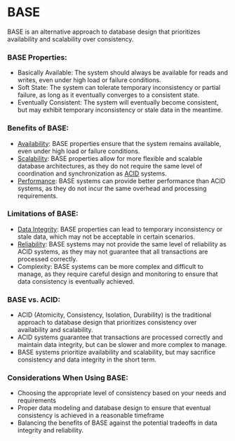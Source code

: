 # BASE

BASE is an alternative approach to database design that prioritizes availability and scalability over consistency.

### BASE Properties:

-   Basically Available: The system should always be available for reads and writes, even under high load or failure conditions.
-   Soft State: The system can tolerate temporary inconsistency or partial failure, as long as it eventually converges to a consistent state.
-   Eventually Consistent: The system will eventually become consistent, but may exhibit temporary inconsistency or stale data in the meantime.

### Benefits of BASE:

-   [Availability](/glossary/availability.md): BASE properties ensure that the system remains available, even under high load or failure conditions.
-   [Scalability](/glossary/scalability.md): BASE properties allow for more flexible and scalable database architectures, as they do not require the same level of coordination and synchronization as [ACID](/glossary/acid.md) systems.
-   [Performance](/glossary/performance.md): BASE systems can provide better performance than ACID systems, as they do not incur the same overhead and processing requirements.

### Limitations of BASE:

-   [Data Integrity](/glossary/data-integrity.md): BASE properties can lead to temporary inconsistency or stale data, which may not be acceptable in certain scenarios.
-   [Reliability](/glossary/reliability.md): BASE systems may not provide the same level of reliability as ACID systems, as they may not guarantee that all transactions are processed correctly.
-  Complexity: BASE systems can be more complex and difficult to manage, as they require careful design and monitoring to ensure that data consistency is eventually achieved.

### BASE vs. ACID:

-   ACID (Atomicity, Consistency, Isolation, Durability) is the traditional approach to database design that prioritizes consistency over availability and scalability.
-   ACID systems guarantee that transactions are processed correctly and maintain data integrity, but can be slower and more complex to manage.
-   BASE systems prioritize availability and scalability, but may sacrifice consistency and data integrity in the short term.

### Considerations When Using BASE:

-   Choosing the appropriate level of consistency based on your needs and requirements
-   Proper data modeling and database design to ensure that eventual consistency is achieved in a reasonable timeframe
-   Balancing the benefits of BASE against the potential tradeoffs in data integrity and reliability.